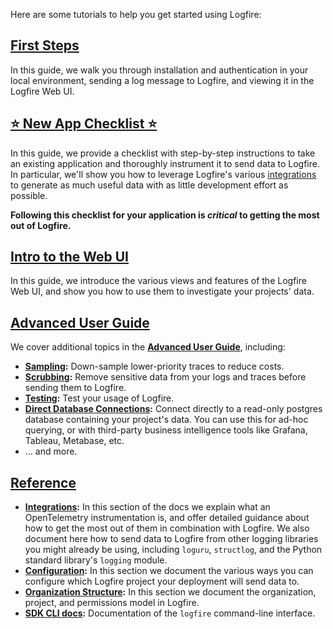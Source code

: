 Here are some tutorials to help you get started using Logfire:

## **[First Steps](first_steps/index.md)**
In this guide, we walk you through installation and authentication in your local environment, sending a log message
to Logfire, and viewing it in the Logfire Web UI.

## **[⭐️ New App Checklist ⭐️](new_app_checklist/index.md)**
In this guide, we provide a checklist with step-by-step instructions to take an existing application and thoroughly
instrument it to send data to Logfire. In particular, we'll show you how to leverage Logfire's various
[integrations](../integrations/index.md) to generate as much useful data with as little development effort as possible.

**Following this checklist for your application is _critical_ to getting the most out of Logfire.**

## **[Intro to the Web UI](web_ui/index.md)**
In this guide, we introduce the various views and features of the Logfire Web UI, and show you how to use them
to investigate your projects' data.

[//]: # (When we have more than one, I think it's worth adding the following section:)
[//]: # (### Use cases)
[//]: # ()
[//]: # (We have special documentation for some common use cases:)
[//]: # (* **[Web Frameworks]&#40;use_cases/web_frameworks.md&#41;:** Django, Flask, FastAPI, etc.)

[//]: # (Once we have more content, I think this would also be a useful section, somewhat different than the previous:)
[//]: # (### Case Studies)
[//]: # (* **[Investigating database performance issues with the Live view]&#40;...&#41;** [autoexplain + pgmustard])
[//]: # (* **[Monitoring deployment health]&#40;...&#41;** [dashboards + alerts])
[//]: # (* **[Investigating your data with the Live and Explore views]&#40;...&#41;**)


## **[Advanced User Guide](advanced/index.md)**

We cover additional topics in the **[Advanced User Guide](advanced/index.md)**, including:

* **[Sampling](advanced/01_sampling.md/#sampling):** Down-sample lower-priority traces to reduce costs.
* **[Scrubbing](advanced/02_scrubbing.md):** Remove sensitive data from your logs and traces before sending them to Logfire.
* **[Testing](advanced/03_testing.md):** Test your usage of Logfire.
* **[Direct Database Connections](advanced/06_direct_database_connections.md):** Connect directly to a read-only postgres
database containing your project's data. You can use this for ad-hoc querying, or with third-party
business intelligence tools like Grafana, Tableau, Metabase, etc.
* ... and more.

## **[Reference](../reference/index.md)**

* **[Integrations](../integrations/index.md):**
In this section of the docs we explain what an OpenTelemetry instrumentation is, and offer detailed guidance about how
to get the most out of them in combination with Logfire. We also document here how to send data to Logfire from other
logging libraries you might already be using, including `loguru`, `structlog`, and the Python standard library's
`logging` module.
* **[Configuration](../reference/configuration.md):**
In this section we document the various ways you can configure which Logfire project your deployment will send data to.
* **[Organization Structure](../reference/organization_structure.md):**
In this section we document the organization, project, and permissions model in Logfire.
* **[SDK CLI docs](../reference/cli.md):**
Documentation of the `logfire` command-line interface.
